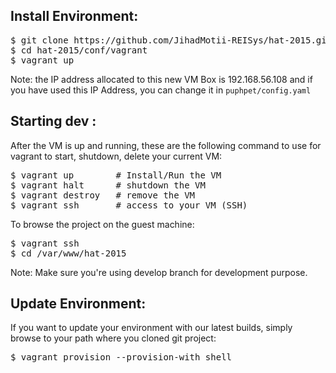 ## Install Environment:

<pre>
$ git clone https://github.com/JihadMotii-REISys/hat-2015.git
$ cd hat-2015/conf/vagrant
$ vagrant up
</pre>


Note: the IP address allocated to this new VM Box is 192.168.56.108 and if you have used this IP Address, you can change it in `puphpet/config.yaml`

## Starting dev :

After the VM is up and running, these are the following command to use for vagrant to start, shutdown, delete your current VM:

<pre>
$ vagrant up        # Install/Run the VM
$ vagrant halt      # shutdown the VM
$ vagrant destroy   # remove the VM
$ vagrant ssh       # access to your VM (SSH)
</pre>

To browse the project on the guest machine:

<pre>
$ vagrant ssh
$ cd /var/www/hat-2015
</pre>

Note: Make sure you're using develop branch for development purpose.

## Update Environment:

If you want to update your environment with our latest builds, simply browse to your path where you cloned git project:

<pre>
$ vagrant provision --provision-with shell
</pre>